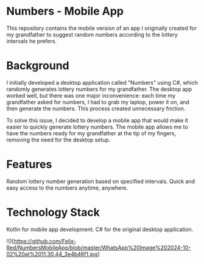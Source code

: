 # Numbers - Mobile App
This repository contains the mobile version of an app I originally created for my grandfather to suggest random numbers according to the lottery intervals he prefers.

# Background
I initially developed a desktop application called "Numbers" using C#, which randomly generates lottery numbers for my grandfather. The desktop app worked well, but there was one major inconvenience: each time my grandfather asked for numbers, I had to grab my laptop, power it on, and then generate the numbers. This process created unnecessary friction.

To solve this issue, I decided to develop a mobile app that would make it easier to quickly generate lottery numbers. The mobile app allows me to have the numbers ready for my grandfather at the tip of my fingers, removing the need for the desktop setup.

# Features
Random lottery number generation based on specified intervals.
Quick and easy access to the numbers anytime, anywhere.

# Technology Stack
Kotlin for mobile app development.
C# for the original desktop application.

!()[https://github.com/Felix-Red/NumbersMobileApp/blob/master/WhatsApp%20Image%202024-10-02%20at%2011.30.44_3e4b46f1.jpg]
